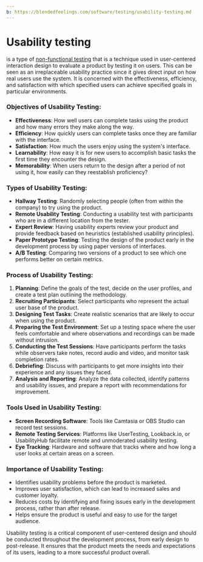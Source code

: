 ```yaml
---
b: https://blendedfeelings.com/software/testing/usability-testing.md
---
```


# Usability testing 
is a type of [non-functional testing](non-functional-testing.md) that is a technique used in user-centered interaction design to evaluate a product by testing it on users. This can be seen as an irreplaceable usability practice since it gives direct input on how real users use the system. It is concerned with the effectiveness, efficiency, and satisfaction with which specified users can achieve specified goals in particular environments.

### Objectives of Usability Testing:
- **Effectiveness**: How well users can complete tasks using the product and how many errors they make along the way.
- **Efficiency**: How quickly users can complete tasks once they are familiar with the interface.
- **Satisfaction**: How much the users enjoy using the system's interface.
- **Learnability**: How easy it is for new users to accomplish basic tasks the first time they encounter the design.
- **Memorability**: When users return to the design after a period of not using it, how easily can they reestablish proficiency?

### Types of Usability Testing:
- **Hallway Testing**: Randomly selecting people (often from within the company) to try using the product.
- **Remote Usability Testing**: Conducting a usability test with participants who are in a different location from the tester.
- **Expert Review**: Having usability experts review your product and provide feedback based on heuristics (established usability principles).
- **Paper Prototype Testing**: Testing the design of the product early in the development process by using paper versions of interfaces.
- **A/B Testing**: Comparing two versions of a product to see which one performs better on certain metrics.

### Process of Usability Testing:
1. **Planning**: Define the goals of the test, decide on the user profiles, and create a test plan outlining the methodology.
2. **Recruiting Participants**: Select participants who represent the actual user base of the product.
3. **Designing Test Tasks**: Create realistic scenarios that are likely to occur when using the product.
4. **Preparing the Test Environment**: Set up a testing space where the user feels comfortable and where observations and recordings can be made without intrusion.
5. **Conducting the Test Sessions**: Have participants perform the tasks while observers take notes, record audio and video, and monitor task completion rates.
6. **Debriefing**: Discuss with participants to get more insights into their experience and any issues they faced.
7. **Analysis and Reporting**: Analyze the data collected, identify patterns and usability issues, and prepare a report with recommendations for improvement.

### Tools Used in Usability Testing:
- **Screen Recording Software**: Tools like Camtasia or OBS Studio can record test sessions.
- **Remote Testing Services**: Platforms like UserTesting, Lookback.io, or UsabilityHub facilitate remote and unmoderated usability testing.
- **Eye Tracking**: Hardware and software that tracks where and how long a user looks at certain areas on a screen.

### Importance of Usability Testing:
- Identifies usability problems before the product is marketed.
- Improves user satisfaction, which can lead to increased sales and customer loyalty.
- Reduces costs by identifying and fixing issues early in the development process, rather than after release.
- Helps ensure the product is useful and easy to use for the target audience.

Usability testing is a critical component of user-centered design and should be conducted throughout the development process, from early design to post-release. It ensures that the product meets the needs and expectations of its users, leading to a more successful product overall.